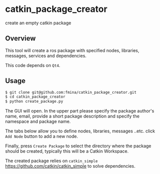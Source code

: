# catkin_package_creator
create an empty catkin package

Overview
------

This tool will create a ros package with specified nodes, libraries, messages, services and dependencies.

This code depends on `Qt4`.

Usage
------

```sh
$ git clone git@github.com:fmina/catkin_package_creator.git
$ cd catkin_package_creator
$ python create_package.py
```
The GUI will open. In the upper part please specify the package author's name, email, provide a short package description and specify the namespace and package name. 

The tabs below allow you to define nodes, libraries, messages ..etc. click `Add Node` button to add a new node.

Finally, press `Create Package` to select the directory where the package should be created, typically this will be a Catkin Workspace. 

The created package relies on `catkin_simple` https://github.com/catkin/catkin_simple to solve dependencies.
